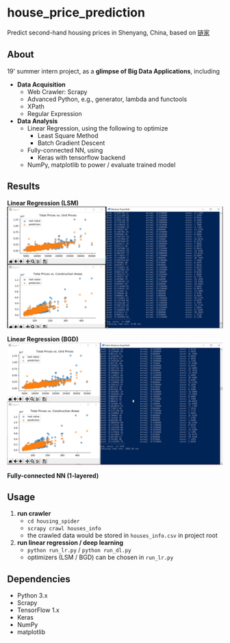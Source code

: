 # house_price_prediction
Predict second-hand housing prices in Shenyang, China, based on [链家](https://sy.lianjia.com/ershoufang/)
## About
19' summer intern project, as a **glimpse of Big Data Applications**, including
- **Data Acquisition**
    - Web Crawler: Scrapy
    - Advanced Python, e.g., generator, lambda and functools
    - XPath
    - Regular Expression
- **Data Analysis**
    - Linear Regression, using the following to optimize
        - Least Square Method
        - Batch Gradient Descent
    - Fully-connected NN, using
        - Keras with tensorflow backend
    - NumPy, matplotlib to power / evaluate trained model
## Results
**Linear Regression (LSM)**
![](images/lsm_results.png)



**Linear Regression (BGD)**
![](images/bgd_results.png)



**Fully-connected NN (1-layered)**

## Usage
1. **run crawler**
    - `cd housing_spider`
    - `scrapy crawl houses_info`
    - the crawled data would be stored in `houses_info.csv` in project root
2. **run linear regression / deep learning**
    - `python run_lr.py` / `python run_dl.py`
    - optimizers (LSM / BGD) can be chosen in `run_lr.py`

## Dependencies
- Python 3.x
- Scrapy
- TensorFlow 1.x
- Keras
- NumPy
- matplotlib
